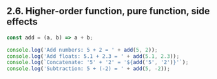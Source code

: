 ## 2.6. Higher-order function, pure function, side effects

```js
const add = (a, b) => a + b;

console.log('Add numbers: 5 + 2 = ' + add(5, 2));
console.log('Add floats: 5.1 + 2.3 = ' + add(5.1, 2.3));
console.log(`Concatenate: '5' + '2' = '${add('5', '2')}'`);
console.log('Subtraction: 5 + (-2) = ' + add(5, -2));
```
